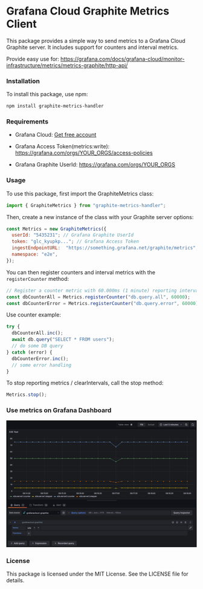 # Grafana Cloud Graphite Metrics Client

This package provides a simple way to send metrics to a Grafana Cloud Graphite server. It includes support for counters and interval metrics.

Provide easy use for: https://grafana.com/docs/grafana-cloud/monitor-infrastructure/metrics/metrics-graphite/http-api/

### Installation

To install this package, use npm:

```bash
npm install graphite-metrics-handler
```

### Requirements

- Grafana Cloud: [Get free account](https://grafana.com/auth/sign-up?refCode=gr8zEPmXdDewWfA)

- Grafana Access Token(metrics:write): https://grafana.com/orgs/YOUR_ORGS/access-policies

- Grafana Graphite UserId: https://grafana.com/orgs/YOUR_ORGS

### Usage

To use this package, first import the GraphiteMetrics class:

```javascript
import { GraphiteMetrics } from "graphite-metrics-handler";
```

Then, create a new instance of the class with your Graphite server options:

```javascript
const Metrics = new GraphiteMetrics({
  userId: "5435231"; // Grafana Graphite UserId
  token: "glc_kyupkp..."; // Grafana Access Token
  ingestEndpointURL:  "https://something.grafana.net/graphite/metrics",
  namespace: "e2e",
});

```

You can then register counters and interval metrics with the `registerCounter` method:

```javascript
// Register a counter metric with 60.000ms (1 minute) reporting interval
const dbCounterAll = Metrics.registerCounter("db.query.all", 60000);
const dbCounterError = Metrics.registerCounter("db.query.error", 60000);
```

Use counter example:

```javascript
try {
  dbCounterAll.inc();
  await db.query("SELECT * FROM users");
  // do some DB query
} catch (error) {
  dbCounterError.inc();
  // some error handling
}
```

To stop reporting metrics / clearIntervals, call the stop method:

```javascript
Metrics.stop();
```

### Use metrics on Grafana Dashboard

![Dashboard Screenshot Example](./docs/dashboardscreenshot.png)

### License

This package is licensed under the MIT License. See the LICENSE file for details.

